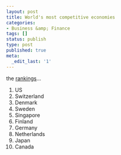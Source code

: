 ```yaml
---
layout: post
title: World's most competitive economies
categories:
- Business &amp; Finance
tags: []
status: publish
type: post
published: true
meta:
  _edit_last: '1'
---
```

the [rankings](http://www.weforum.org/en/initiatives/gcp/Global%20Competitiveness%20Report/index.htm)...

1. US 
2. Switzerland 
3. Denmark 
4. Sweden 
5. Singapore 
6. Finland 
7. Germany 
8. Netherlands 
9. Japan 
10. Canada
